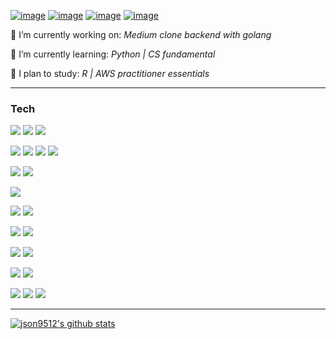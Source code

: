 

[![image](https://img.shields.io/badge/json9512%40gmail.com-white?logo=gmail&&labelColor=white)](mailto:json9512@gmail.com)
[![image](https://img.shields.io/badge/json9512.github.io-white?logo=jekyll&&labelColor=white&&logoColor=black)](https://json9512.github.io/blog/)
[![image](https://img.shields.io/badge/Junghyun%20Son-white?logo=linkedin&&labelColor=white&&logoColor=black)](https://www.linkedin.com/in/junghyun-son/)
[![image](https://img.shields.io/badge/resume-Junghyun%20Son-white?labelColor=white&&logoColor=black)](https://drive.google.com/file/d/1pi3Vj4JTPZQJM2XJtJmHJtiLyNPba2dq/view?usp=sharing)


🔭 I’m currently working on: *Medium clone backend with golang*

💬 I’m currently learning: *Python | CS fundamental*

🌱 I plan to study: *R | AWS practitioner essentials*
***

### Tech

![](https://img.shields.io/badge/python-⭐⭐⭐-white?logo=python&style=for-the-badge&&labelColor=white&&logoColor=)
![](https://img.shields.io/badge/javascript-⭐⭐-white?logo=javascript&style=for-the-badge&&labelColor=white&&logoColor=)
![](https://img.shields.io/badge/go-⭐⭐-white?logo=go&style=for-the-badge&&labelColor=white&&logoColor=)

![](https://img.shields.io/badge/react-⭐⭐-white?logo=react&style=for-the-badge&&labelColor=white&&logoColor=)
![](https://img.shields.io/badge/node.js-⭐⭐-white?logo=node.js&style=for-the-badge&&labelColor=white&&logoColor=)
![](https://img.shields.io/badge/django-⭐-white?logo=django&style=for-the-badge&&labelColor=white&&logoColor=black)
![](https://img.shields.io/badge/tensorflow-⭐-white?logo=tensorflow&style=for-the-badge&&labelColor=white&&logoColor=)

![](https://img.shields.io/badge/postgresql-⭐⭐-white?logo=postgresql&style=for-the-badge&&labelColor=white&&logoColor=black)
![](https://img.shields.io/badge/redis-⭐-white?logo=redis&style=for-the-badge&&labelColor=white&&logoColor=)

![](https://img.shields.io/badge/docker-⭐⭐-white?logo=docker&style=for-the-badge&&labelColor=white&&logoColor=)


![](https://img.shields.io/badge/github%20actions-⭐⭐-white?logo=github-actions&style=for-the-badge&&labelColor=white&&logoColor=)
![](https://img.shields.io/badge/travis%20ci-⭐⭐-white?logo=travis-ci&style=for-the-badge&&labelColor=white&&logoColor=)

![](https://img.shields.io/badge/amazon%20aws-⭐⭐-white?logo=amazon-aws&style=for-the-badge&&labelColor=white&&logoColor=black)
![](https://img.shields.io/badge/heroku-⭐⭐-white?logo=heroku&style=for-the-badge&&labelColor=white&&logoColor=black)

![](https://img.shields.io/badge/github-⭐⭐-white?logo=github&style=for-the-badge&&labelColor=white&&logoColor=black)
![](https://img.shields.io/badge/bitbucket-⭐-white?logo=bitbucket&style=for-the-badge&&labelColor=white&&logoColor=black)

![](https://img.shields.io/badge/windows-⭐⭐-white?logo=windows&style=for-the-badge&&labelColor=white&&logoColor=black)
![](https://img.shields.io/badge/linux-⭐⭐-white?logo=linux&style=for-the-badge&&labelColor=white&&logoColor=black)

![](https://img.shields.io/badge/slack-⭐⭐-white?logo=slack&style=for-the-badge&&labelColor=white&&logoColor=black)
![](https://img.shields.io/badge/trello-⭐-white?logo=trello&style=for-the-badge&&labelColor=white&&logoColor=black)
![](https://img.shields.io/badge/asana-⭐-white?logo=asana&style=for-the-badge&&labelColor=white&&logoColor=black)

****
[![json9512's github stats](https://github-readme-stats.vercel.app/api?username=json9512&theme=tokyonight&show_icons=true)](https://github.com/json9512/json9512)


<!--
**json9512/json9512** is a ✨ _special_ ✨ repository because its `README.md` (this file) appears on your GitHub profile.

Here are some ideas to get you started:

- 🔭 I’m currently working on ...
- 🌱 I’m currently learning ...
- 👯 I’m looking to collaborate on ...
- 🤔 I’m looking for help with ...
- 💬 Ask me about ...
- 📫 How to reach me: ...
- 😄 Pronouns: ...
- ⚡ Fun fact: ...
-->

